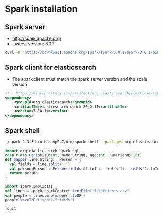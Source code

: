 # Spark installation

## Spark server

- <http://spark.apache.org/>
- Lastest version: 3.0.1

```sh
curl -O "https://downloads.apache.org/spark/spark-3.0.1/spark-3.0.1-bin-hadoop2.7.tgz"
```

## Spark client for elasticsearch

- The spark client must match the spark server version and the scala version

```xml
<!-- https://mvnrepository.com/artifact/org.elasticsearch/elasticsearch-spark-20 -->
<dependency>
    <groupId>org.elasticsearch</groupId>
    <artifactId>elasticsearch-spark-20_2.11</artifactId>
    <version>7.10.1</version>
</dependency>
```

## Spark shell

```sh
./spark-2.3.3-bin-hadoop2.7/bin/spark-shell --packages org.elasticsearch:elasticsearch-spark-20 _2.11:7.0.1
```

```scala
import org.elasticsearch.spark.sql._
case class Person(ID:Int, name:String, age:Int, numFriends:Int)
def mapper(line:String): Person = {
  val fields = line.split(',')
  val person:Person = Person(fields(0).toInt, fields(1), fields(2).toInt, fields(3).toInt)
  return person
}

import spark.implicits._
val lines = spark.sparkContext.textFile("fakefriends.csv")
val people = lines.map(mapper).toDF()
people.saveToEs("spark-friends")

:quit
```
